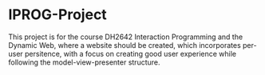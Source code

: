 # IPROG-Project

This project is for the course DH2642 Interaction Programming and the Dynamic Web, where a website should be created, which incorporates per-user persitence, with a focus on creating good user experience while following the model-view-presenter structure.
